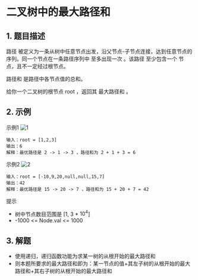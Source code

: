 # 二叉树中的最大路径和

## 1. 题目描述
路径 被定义为一条从树中任意节点出发，沿父节点-子节点连接，达到任意节点的序列。同一个节点在一条路径序列中 至多出现一次 。该路径 至少包含一个 节点，且不一定经过根节点。

路径和 是路径中各节点值的总和。

给你一个二叉树的根节点 root ，返回其 最大路径和 。

## 2. 示例
示例1
![1](https://assets.leetcode.com/uploads/2020/10/13/exx1.jpg)
```
输入：root = [1,2,3]
输出：6
解释：最优路径是 2 -> 1 -> 3 ，路径和为 2 + 1 + 3 = 6
```

示例2
![2](https://assets.leetcode.com/uploads/2020/10/13/exx2.jpg)
```
输入：root = [-10,9,20,null,null,15,7]
输出：42
解释：最优路径是 15 -> 20 -> 7 ，路径和为 15 + 20 + 7 = 42
```

提示
- 树中节点数目范围是 [1, 3 * $10^4$]
- -1000 <= Node.val <= 1000

## 3. 解题
- 使用递归，递归函数功能为求某一树的从根开始的最大路径和
- 则本题所要求的最大路径和即为：某一节点的值+其左子树的从根开始的最大路径和+其右子树的从根开始的最大路径和
